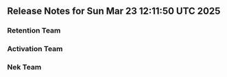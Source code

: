 ## Release Notes for Sun Mar 23 12:11:50 UTC 2025
### Retention Team
### Activation Team
### Nek Team
